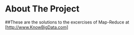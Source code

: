 # About The Project
##These are the solutions to the excercises of Map-Reduce at [http://www.KnowBigData.com]

